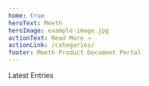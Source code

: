 ```yaml
---
home: true
heroText: Meeth
heroImage: example-image.jpg
actionText: Read More →
actionLink: /categories/
footer: Meeth Product Document Portal
---
```

Latest Entries
<LatestPosts />
